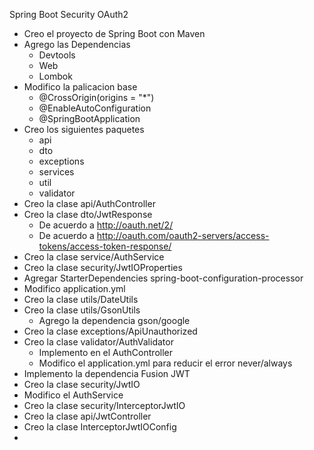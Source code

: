 Spring Boot Security OAuth2

- Creo el proyecto de Spring Boot con Maven
- Agrego las Dependencias
  - Devtools
  - Web
  - Lombok
- Modifico la palicacion base
  - @CrossOrigin(origins = "*") 
  - @EnableAutoConfiguration
  - @SpringBootApplication
- Creo los siguientes paquetes
  - api
  - dto
  - exceptions
  - services
  - util
  - validator
- Creo la clase api/AuthController
- Creo la clase dto/JwtResponse
  - De acuerdo a http://oauth.net/2/
  - De acuerdo a http://oauth.com/oauth2-servers/access-tokens/access-token-response/
- Creo la clase service/AuthService
- Creo la clase security/JwtIOProperties
- Agregar StarterDependencies spring-boot-configuration-processor
- Modifico application.yml
- Creo la clase utils/DateUtils
- Creo la clase utils/GsonUtils
  - Agrego la dependencia gson/google
- Creo la clase exceptions/ApiUnauthorized
- Creo la clase validator/AuthValidator
  - Implemento en el AuthController
  - Modifico el application.yml para reducir el error never/always
- Implemento la dependencia Fusion JWT
- Creo la clase security/JwtIO
- Modifico el AuthService
- Creo la clase security/InterceptorJwtIO
- Creo la clase api/JwtController
- Creo la clase InterceptorJwtIOConfig
- 